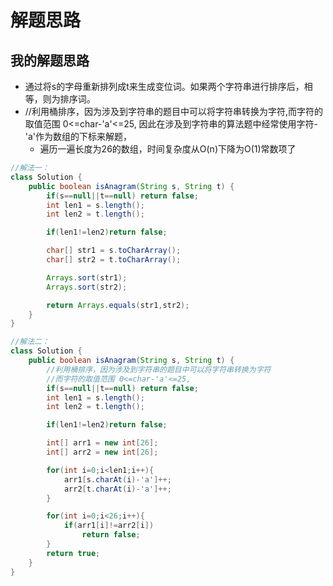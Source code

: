 # 解题思路

## 我的解题思路
- 通过将s的字母重新排列成t来生成变位词。如果两个字符串进行排序后，相等，则为排序词。
- //利用桶排序，因为涉及到字符串的题目中可以将字符串转换为字符,而字符的取值范围 0<=char-'a'<=25, 因此在涉及到字符串的算法题中经常使用字符-'a'作为数组的下标来解题，
    + 遍历一遍长度为26的数组，时间复杂度从O(n)下降为O(1)常数项了



```java
//解法一：
class Solution {
    public boolean isAnagram(String s, String t) {
        if(s==null||t==null) return false;
        int len1 = s.length();
        int len2 = t.length();

        if(len1!=len2)return false;

        char[] str1 = s.toCharArray();
        char[] str2 = t.toCharArray();

        Arrays.sort(str1);
        Arrays.sort(str2);

        return Arrays.equals(str1,str2);
    }
}

```

```java
//解法二：
class Solution {
    public boolean isAnagram(String s, String t) {
        //利用桶排序，因为涉及到字符串的题目中可以将字符串转换为字符
        //而字符的取值范围 0<=char-'a'<=25,
        if(s==null||t==null) return false;
        int len1 = s.length();
        int len2 = t.length();

        if(len1!=len2)return false;

        int[] arr1 = new int[26];
        int[] arr2 = new int[26];

        for(int i=0;i<len1;i++){
            arr1[s.charAt(i)-'a']++;
            arr2[t.charAt(i)-'a']++;
        }

        for(int i=0;i<26;i++){
            if(arr1[i]!=arr2[i])
                return false;
        }
        return true;
    }
}
```
